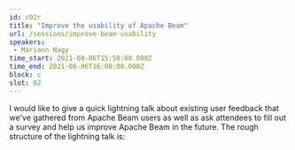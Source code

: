 ```yaml
---
id: c02r
title: "Improve the usability of Apache Beam"
url: /sessions/improve-beam-usability
speakers:
 - Mariann Nagy
time_start: 2021-08-06T15:50:00.000Z
time_end: 2021-08-06T16:00:00.000Z
block: c
slot: 02
---
```


I would like to give a quick lightning talk about existing user feedback that we've gathered from Apache Beam users as well as ask attendees to fill out a survey and help us improve Apache Beam in the future. The rough structure of the lightning talk is: 